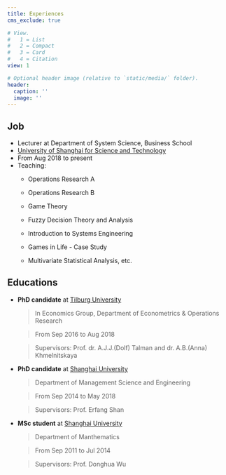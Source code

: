 ```yaml
---
title: Experiences
cms_exclude: true

# View.
#   1 = List
#   2 = Compact
#   3 = Card
#   4 = Citation
view: 1

# Optional header image (relative to `static/media/` folder).
header:
  caption: ''
  image: ''
---
```


## Job
   + Lecturer at Department of System Science, Business School
   + [University of Shanghai for Science and Technology](https://www.usst.edu.cn/)
   + From Aug 2018 to present
   + Teaching: 
       * Operations Research A

       * Operations Research B

       * Game Theory

       * Fuzzy Decision Theory and Analysis

       * Introduction to Systems Engineering

       * Games in Life - Case Study

       * Multivariate Statistical Analysis, etc.

## Educations

+ **PhD candidate** at [Tilburg University](https://www.tilburguniversity.edu/)

    > In Economics Group, Department of Econometrics \& Operations Research 

    > From Sep 2016 to Aug 2018

    > Supervisors: Prof. dr. A.J.J.(Dolf) Talman and dr. A.B.(Anna) Khmelnitskaya

+ **PhD candidate** at [Shanghai University](https://www.shu.edu.cn/)

    > Department of Management Science and Engineering 

    > From Sep 2014 to May 2018

    > Supervisors: Prof. Erfang Shan

+ **MSc student** at [Shanghai University](https://www.shu.edu.cn/)

    > Department of Manthematics 

    > From Sep 2011 to Jul 2014
    
    > Supervisors: Prof. Donghua Wu


